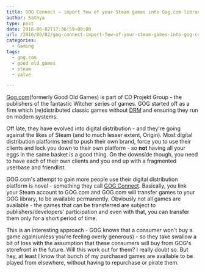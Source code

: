 ```yaml
---
title: GOG Connect – import few of your Steam games into Gog.com library
author: Sathya
type: post
date: 2016-06-02T17:36:59+00:00
url: /2016/06/02/gog-connect-import-few-of-your-steam-games-into-gog-com-library/
categories:
  - Gaming
tags:
  - gog.com
  - good old games
  - steam
  - valve

---
```

<a href="https://gog.com" target="_blank">Gog.com</a>(formerly Good Old Games) is part of CD Projekt Group - the publishers of the fantastic Witcher series of games. GOG started off as a firm which (re)distributed classic games without <a href="https://en.wikipedia.org/wiki/Digital_rights_management" target="_blank">DRM</a> and ensuring they run on modern systems.

Off late, they have evolved into digital distribution - and they're going against the likes of Steam (and to much lesser extent, Origin). Most digital distribution platforms tend to push their own brand, force you to use their clients and lock you down to their own platform - so **not** having all your eggs in the same basket is a good thing. On the downside though, you need to have each of their own clients and you end up with a fragmented userbase and friendlist.

GOG.com's attempt to gain more people use their digital distribution platform is novel - something they call <a href="https://www.gog.com/connect" target="_blank">GOG Connect</a>. Basically, you link your Steam account to GOG.com and GOG.com will transfer games to your GOG library, to be available permanently. Obviously not all games are available - the games that can be transferred are subject to publishers/developers' participation and even with that, you can transfer them only for a short period of time.

This is an interesting approach - GOG knows that a consumer won't buy a game again(unless you're feeling overly generous) - so they take swallow a bit of loss with the assumption that these consumers will buy from GOG's storefront in the future. Will this work out for them? I really doubt so. But hey, at least I know that bunch of my purchased games are available to be played from elsewhere, without having to repurchase or pirate them.
